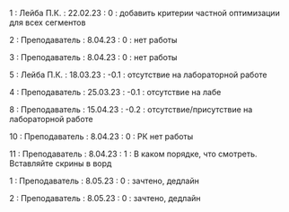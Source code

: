 1 : Лейба П.К. : 22.02.23 : 0 : добавить критерии частной оптимизации для всех сегментов

2 : Преподаватель : 8.04.23 : 0 : нет работы

3 : Преподаватель : 8.04.23 : 0 : нет работы

5 : Лейба П.К. : 18.03.23 : -0.1 : отсутствие на лабораторной работе

4 : Преподаватель : 25.03.23 : -0.1 : отсутствие на лабе

8 : Преподаватель : 15.04.23 : -0.2 : отсутствие/присутствие на лабораторной работе

10 : Преподаватель : 8.04.23 : 0 : РК нет работы

11 : Преподаватель : 8.04.23 : 1 : В каком порядке, что смотреть. Вставляйте скрины в ворд

1 : Преподаватель : 8.05.23 : 0 : зачтено, дедлайн

2 : Преподаватель : 8.05.23 : 0 : зачтено, дедлайн
